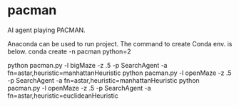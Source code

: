 # pacman
AI agent playing PACMAN.

Anaconda can be used to run project. The command to create Conda env. is below.
conda create -n pacman python=2

python pacman.py -l bigMaze -z .5 -p SearchAgent -a fn=astar,heuristic=manhattanHeuristic 
python pacman.py -l openMaze -z .5 -p SearchAgent -a fn=astar,heuristic=manhattanHeuristic 
python pacman.py -l openMaze -z .5 -p SearchAgent -a fn=astar,heuristic=euclideanHeuristic 